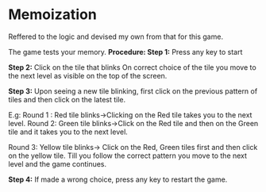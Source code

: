 # Memoization
Reffered to the logic and devised my own from that for this game.

The game tests your memory.
**Procedure:
Step 1:** Press any key to start

**Step 2:** Click on the tile that blinks
On correct choice of the tile you move to the next level as visible on the top of the screen.

**Step 3:** Upon seeing a new tile blinking, first click on the previous pattern of tiles and then click on the latest tile.

E.g: Round 1 : Red tile blinks->Clicking on the Red tile takes you to the next level.
Round 2: Green tile blinks->Click on the Red tile and then on the Green tile and it takes you to the next level.

Round 3: Yellow tile blinks-> Click on the Red, Green tiles first and then click on the yellow tile.
Till you follow the correct pattern you move to the next level and the game continues.

**Step 4:** If made a wrong choice, press any key to restart the game.
